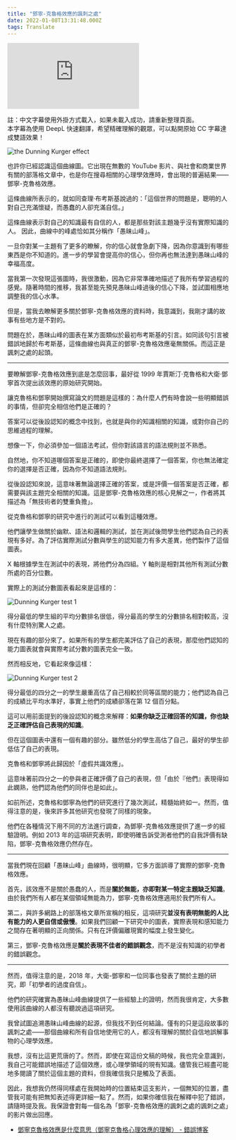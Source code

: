 ```yaml
---
title: "鄧寧-克魯格效應的諷刺之處"
date: 2022-01-08T13:31:48.000Z
tags: Translate
---
```


<iframe id="video" title="The Irony of the Dunning-Kruger Effect" src="https://www.youtube.com/embed/kcfRe15I47I" frameborder="0" allow="accelerometer; autoplay; clipboard-write; encrypted-media; gyroscope; picture-in-picture" allowfullscreen></iframe>
<svelte:head>
  <script src="../youtube.external.subtitle.min.js"></script>
  <script src="../subtitles.parser.js"></script>
</svelte:head>
<script>
  window.onload = function() {
    var loadSRT = function(url, callback) {
      var httpRequest = new XMLHttpRequest();
      httpRequest.onreadystatechange = function() {
        if (httpRequest.readyState === XMLHttpRequest.DONE) {
          var subtitles = parser.fromSrt(httpRequest.responseText, true);
          for (var i in subtitles) {
            subtitles[i] = {
              start : subtitles[i].startTime / 1000,
              end   : subtitles[i].endTime / 1000,
              text  : subtitles[i].text
            };
          }
          callback(subtitles);
        }
      };
      httpRequest.open('GET', url, true);
      httpRequest.send(null);
    };
    loadSRT('../The Irony of the Dunning-Kruger Effect.srt', function(subtitles) {
      var youtubeExternalSubtitle = new YoutubeExternalSubtitle.Subtitle(document.getElementById('video'), subtitles);
    });
  }
</script>

註：中文字幕使用外掛方式載入，如果未載入成功，請重新整理頁面。
<br>本字幕為使用 DeepL 快速翻譯，希望精確理解的觀眾，可以點開原始 CC 字幕達成雙語效果！

![the Dunning Kurger effect](https://i.imgur.com/0hoaiZx.jpeg)

也許你已經認識這個曲線圖。它出現在無數的 YouTube 影片、與社會和商業世界有關的部落格文章中，也是你在搜尋相關的心理學效應時，會出現的普遍結果――鄧寧-克魯格效應。

這條曲線所表示的，就如同查理·布考斯基說過的：「這個世界的問題是，聰明的人對自己充滿懷疑，而愚蠢的人卻充滿自信。」

這條曲線表示對自己的知識最有自信的人，都是那些對該主題幾乎沒有實際知識的人。 因此，曲線中的峰處恰如其分稱作「愚昧山峰」。

一旦你對某一主題有了更多的瞭解，你的信心就會急劇下降，因為你意識到有哪些東西是你不知道的。進一步的學習會提高你的信心，但你再也無法達到愚昧山峰的幸福高度。

當我第一次發現這張圖時，我很激動，因為它非常準確地描述了我所有學習過程的感覺。隨著時間的推移，我甚至能先預見愚昧山峰過後的信心下降，並試圖相應地調整我的信心水準。

但是，當我去瞭解更多關於鄧寧-克魯格效應的資料時，我意識到，我剛才講的故事有些地方是不對的。

問題在於，愚昧山峰的圖表在某方面類似於最初布考斯基的引言。如同該句引言被錯誤地歸於布考斯基，這條曲線也與真正的鄧寧-克魯格效應毫無關係。而這正是諷刺之處的起頭。

---

要瞭解鄧寧-克魯格效應到底是怎麼回事，最好從 1999 年賈斯汀·克魯格和大衛·鄧寧首次提出該效應的原始研究開始。

讓克魯格和鄧寧開始撰寫論文的問題是這樣的：為什麼人們有時會說一些明顯錯誤的事情，但卻完全相信他們是正確的？

答案可以從後設認知的概念中找到，也就是與你的知識相關的知識，或對你自己的思維過程的理解。

想像一下，你必須參加一個語法考試，但你對該語言的語法規則並不熟悉。

自然地，你不知道哪個答案是正確的，即使你最終選擇了一個答案，你也無法確定你的選擇是否正確，因為你不知道語法規則。

從後設認知來說，這意味著無論選擇正確的答案，或是評價一個答案是否正確，都需要與該主題完全相關的知識。這是鄧寧-克魯格效應的核心見解之一，作者將其描述為「無技術者的雙重負擔」。

從克魯格和鄧寧的研究中進行的測試可以看到這種效應。

他們讓學生做關於幽默、語法和邏輯的測試，並在測試後問學生他們認為自己的表現有多好。為了評估實際測試分數與學生的認知能力有多大差異，他們製作了這個圖表。

X 軸根據學生在測試中的表現，將他們分為四組。Y 軸則是相對其他所有測試分數所處的百分位數。

實際上的測試分數圖表看起來是這樣的：

![Dunning Kurger test 1](https://i.imgur.com/3UY7Qhm.png)

得分最低的學生組的平均分數排名很低，得分最高的學生的分數排名相對較高，沒有什麼特別驚人之處。

現在有趣的部分來了。如果所有的學生都完美評估了自己的表現，那麼他們認知的能力圖表就會與實際考試分數的圖表完全一致。

然而相反地，它看起來像這樣：

![Dunning Kurger test 2](https://i.imgur.com/ek9QxSk.png)

得分最低的四分之一的學生嚴重高估了自己相較於同等區間的能力；他們認為自己的成績比平均水準好，事實上他們的成績卻落在第 12 個百分點。

這可以用前面提到的後設認知的概念來解釋：**如果你缺乏正確回答的知識，你也缺乏正確評估自己表現的知識**。

但在這個圖表中還有一個有趣的部分。雖然低分的學生高估了自己，最好的學生卻低估了自己的表現。

克魯格和鄧寧將此歸因於「虛假共識效應」。

這意味著前四分之一的參與者正確評價了自己的表現，但「由於『他們』表現得如此嫻熟，他們認為他們的同伴也是如此」。

如前所述，克魯格和鄧寧為他們的研究進行了幾次測試，精髓始終如一。然而，值得注意的是，後來許多其他研究也發現了同樣的現象。

他們在各種情況下用不同的方法進行調查，為鄧寧-克魯格效應提供了進一步的經驗證明。例如 2013 年的這項研究表明，即使明確告訴受測者他們的自我評價有缺陷，鄧寧-克魯格效應仍然存在。

---

當我們現在回顧「愚昧山峰」曲線時，很明顯，它多方面誤導了實際的鄧寧-克魯格效應。

首先，該效應不是關於愚蠢的人，而是**關於無能，亦即對某一特定主題缺乏知識**。由於我們所有人都在某個領域無能為力，鄧寧-克魯格效應適用於我們所有人。

第二，與許多網路上的部落格文章所宣稱的相反，這項研究**並沒有表明無能的人比有能力的人更自信或傲慢**。如果我們回顧一下研究中的圖表，實際表現和感知能力之間存在著明顯的正向關係。只有在評價偏離現實的幅度上發生變化。

第三，鄧寧-克魯格效應是**關於表現不佳者的錯誤觀念**，而不是沒有知識的初學者的錯誤觀念。

---

然而，值得注意的是，2018 年，大衛-鄧寧和一位同事也發表了關於主題的研究，即「初學者的過度自信」。

他們的研究確實為愚昧山峰曲線提供了一些經驗上的證明，然而我很肯定，大多數使用該曲線的人都沒有聽說過這項研究。

我曾試圖追溯愚昧山峰曲線的起源，但我找不到任何結論。僅有的只是這段故事的諷刺之處――那個曲線和所有自信地使用它的人，都沒有理解的關於自信地誤解事物的心理學效應。

我想，沒有比這更荒唐的了。然而，即使在寫這份文稿的時候，我也完全意識到，我自己可能錯誤地描述了這個效應，或心理學領域的現有知識。儘管我已經盡可能地多閱讀了關於這個主題的資料，但我確信我只是觸及了表面。

因此，我想我仍然得同樣處在我開始時的位置結束這支影片，一個無知的位置，盡管我可能有把無知表述得更詳細一點了。然而，如果你確信我在解釋中犯了錯誤，請隨時提及我。我保證會對每一個名為「鄧寧-克魯格效應的諷刺之處的諷刺之處」的影片做出回應。

- [鄧寧克魯格效應是什麼意思（鄧寧克魯格心理效應的理解） - 錯誤博客](https://cuowu.com/112146.html)
